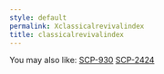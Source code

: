 ```yaml
---
style: default
permalink: Xclassicalrevivalindex
title: classicalrevivalindex
---
```

You may also like:
[SCP-930](http://scp-wiki.net/scp-930)
[SCP-2424](http://scp-wiki.net/scp-2424)